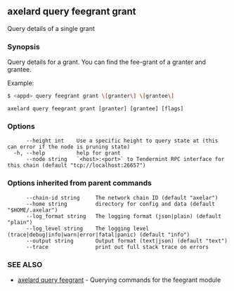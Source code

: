 ## axelard query feegrant grant

Query details of a single grant

### Synopsis

Query details for a grant.
You can find the fee-grant of a granter and grantee.

Example:

```bash
$ <appd> query feegrant grant \[granter\] \[grantee\]
```

```
axelard query feegrant grant [granter] [grantee] [flags]
```

### Options

```
      --height int    Use a specific height to query state at (this can error if the node is pruning state)
  -h, --help          help for grant
      --node string   `<host>:<port>` to Tendermint RPC interface for this chain (default "tcp://localhost:26657")
```

### Options inherited from parent commands

```
      --chain-id string     The network chain ID (default "axelar")
      --home string         directory for config and data (default "$HOME/.axelar")
      --log_format string   The logging format (json|plain) (default "plain")
      --log_level string    The logging level (trace|debug|info|warn|error|fatal|panic) (default "info")
      --output string       Output format (text|json) (default "text")
      --trace               print out full stack trace on errors
```

### SEE ALSO

- [axelard query feegrant](/cli-docs/v0_31_1/axelard_query_feegrant) - Querying commands for the feegrant module

